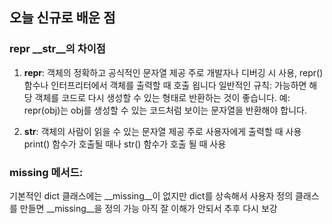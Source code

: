 
## 오늘 신규로 배운 점

### __repr__ __str__의 차이점

1. __repr__: 
    객체의 정확하고 공식적인 문자열 제공
    주로 개발자나 디버깅 시 사용, repr() 함수나 인터프리터에서 객체를 출력할 때 호출 욉니다
    일반적인 규칙: 가능하면 해당 객체를 코드로 다시 생성할 수 있는 형태로 반환하는 것이 좋습니다. 
    예: repr(obj)는 obj를 생성할 수 있는 코드처럼 보이는 문자열을 반환해야 합니다.

2. __str__:
    객체의 사람이 읽을 수 있는 문자열 제공
    주로 사용자에게 출력할 때 사용 print() 함수가 호출될 때나 str() 함수가 호출 될 때 사용



### __missing__ 메서드:
기본적인 dict 클래스에는 __missing__이 없지만 dict를 상속해서 사용자 정의 클래스를 만들면 __missing__을 정의 가능
아직 잘 이해가 안되서 추후 다시 보강


